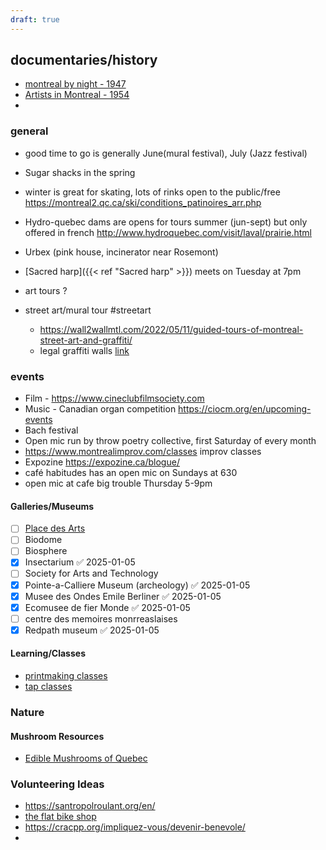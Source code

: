 ```yaml
---
draft: true
---
```


## documentaries/history

* [montreal by night  - 1947](https://www.nfb.ca/film/montreal_by_night/)
* [Artists in Montreal - 1954](https://www.nfb.ca/film/artist_in_montreal/)
* 

### general
* good time to go is generally June(mural festival), July (Jazz festival)
* Sugar shacks in the spring 
* winter is great for skating, lots of rinks open to the public/free https://montreal2.qc.ca/ski/conditions_patinoires_arr.php
* Hydro-quebec dams are opens for tours summer (jun-sept) but only offered in french http://www.hydroquebec.com/visit/laval/prairie.html
* Urbex (pink house, incinerator near Rosemont)
* [Sacred harp]({{< ref "Sacred harp" >}}) meets on Tuesday at 7pm

* art tours ?
* street art/mural tour #streetart 
	* https://wall2wallmtl.com/2022/05/11/guided-tours-of-montreal-street-art-and-graffiti/ 
	* legal graffiti walls [link](https://www.legal-walls.net/country/canada)

### events 
* Film - https://www.cineclubfilmsociety.com
* Music - Canadian organ competition https://ciocm.org/en/upcoming-events
* Bach festival
* Open mic run by throw poetry collective, first Saturday of every month 
* https://www.montrealimprov.com/classes improv classes 
* Expozine https://expozine.ca/blogue/
* café habitudes has an open mic on Sundays at 630
* open mic at cafe big trouble Thursday 5-9pm

#### Galleries/Museums

- [ ] [Place des Arts](https://placedesarts.com/en/events)
- [ ] Biodome
- [ ] Biosphere
- [x] Insectarium ✅ 2025-01-05
- [ ] Society for Arts and Technology
- [x] Pointe-a-Calliere Museum (archeology) ✅ 2025-01-05
- [x] Musee des Ondes Emile Berliner ✅ 2025-01-05
- [x] Ecomusee de fier Monde ✅ 2025-01-05
- [ ] centre des memoires monrreaslaises
- [x] Redpath museum ✅ 2025-01-05

#### Learning/Classes
* [printmaking classes](https://ateliercirculaire.org/en/the-portfolios/)
* [tap classes](https://www.catscorner.ca/en/?s=english)

### Nature

#### Mushroom Resources
* [Edible Mushrooms of Quebec](https://northernbushcraft.com/guide.php?ctgy=edible_mushrooms&region=quebec)


### Volunteering Ideas

* https://santropolroulant.org/en/
* [the flat bike shop](https://theflat.wordpress.com/)
* https://cracpp.org/impliquez-vous/devenir-benevole/
* 

